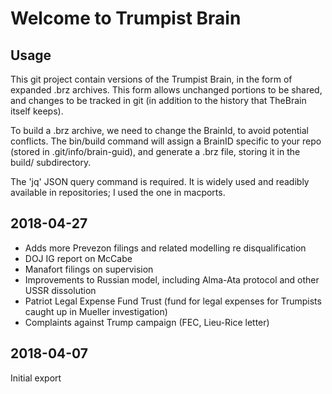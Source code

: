 Welcome to Trumpist Brain
========================

## Usage

This git project contain versions of the Trumpist Brain, in the form of expanded .brz archives. This form allows unchanged portions to be shared, and changes to be tracked in git (in addition to the history that TheBrain itself keeps).

To build a .brz archive, we need to change the BrainId, to avoid potential conflicts. The bin/build command will assign a BrainID specific to your repo (stored in .git/info/brain-guid), and generate a .brz file, storing it in the build/ subdirectory.

The 'jq' JSON query command is required. It is widely used and readibly available in repositories; I used the one in macports.

## 2018-04-27

* Adds more Prevezon filings and related modelling re disqualification
* DOJ IG report on McCabe
* Manafort filings on supervision
* Improvements to Russian model, including Alma-Ata protocol and other USSR dissolution
* Patriot Legal Expense Fund Trust (fund for legal expenses for Trumpists caught up in Mueller investigation)
* Complaints against Trump campaign (FEC, Lieu-Rice letter)

## 2018-04-07

Initial export 

